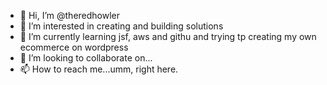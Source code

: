 - 👋 Hi, I’m @theredhowler
- 👀 I’m interested in creating and building solutions
- 🌱 I’m currently learning jsf, aws and githu and trying tp creating my own ecommerce on wordpress
- 💞️ I’m looking to collaborate on...
- 📫 How to reach me...umm, right here.

<!---
theredhowler/theredhowler is a ✨ special ✨ repository because its `README.md` (this file) appears on your GitHub profile.
You can click the Preview link to take a look at your changes.
--->
